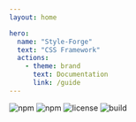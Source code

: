 ```yaml
---
layout: home

hero:
  name: "Style-Forge"
  text: "CSS Framework"
  actions:
    - theme: brand
      text: Documentation
      link: /guide
---
```


<div class="shields">

![npm](https://img.shields.io/npm/v/style-forge)
![npm](https://img.shields.io/npm/dm/style-forge)
![license](https://img.shields.io/npm/l/style-forge)
![build](https://github.com/Sarmaged/style-forge/actions/workflows/update.yml/badge.svg)

</div>
